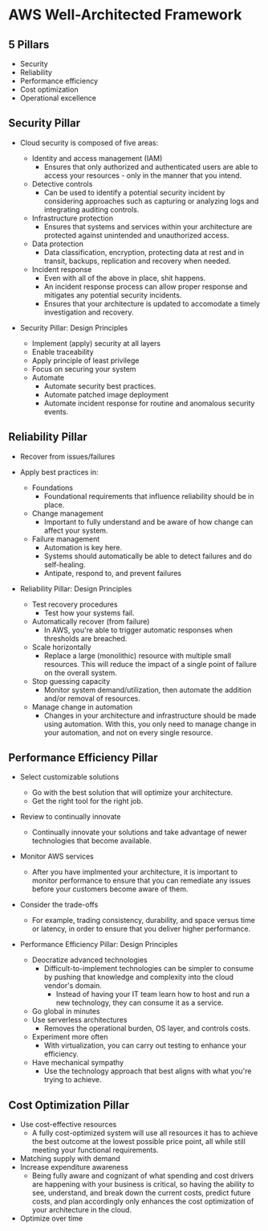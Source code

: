 # AWS Well-Architected Framework

## 5 Pillars
* Security
* Reliability
* Performance efficiency
* Cost optimization
* Operational excellence

## Security Pillar
* Cloud security is composed of five areas:
  * Identity and access management (IAM)
    * Ensures that only authorized and authenticated users are able to
      access your resources - only in the manner that you intend.
  * Detective controls
    * Can be used to identify a potential security incident by
      considering approaches such as capturing or analyzing logs and
      integrating auditing controls.
  * Infrastructure protection
    * Ensures that systems and services within your architecture are
      protected against unintended and unauthorized access.
  * Data protection
    * Data classification, encryption, protecting data at rest and in
      transit, backups, replication and recovery when needed.
  * Incident response
    * Even with all of the above in place, shit happens.
    * An incident response process can allow proper response and
      mitigates any potential security incidents.
    * Ensures that your architecture is updated to accomodate a timely
      investigation and recovery.

* Security Pillar: Design Principles
  * Implement (apply) security at all layers
  * Enable traceability
  * Apply principle of least privilege
  * Focus on securing your system
  * Automate
    * Automate security best practices.
    * Automate patched image deployment
    * Automate incident response for routine and anomalous security
      events.

## Reliability Pillar
* Recover from issues/failures
* Apply best practices in:
  * Foundations
    * Foundational requirements that influence reliability should be
      in place.
  * Change management
    * Important to fully understand and be aware of how change can
      affect your system.
  * Failure management
    * Automation is key here.
    * Systems should automatically be able to detect failures and do
      self-healing.
    * Antipate, respond to, and prevent failures

* Reliability Pillar: Design Principles
  * Test recovery procedures
    * Test how your systems fail.
  * Automatically recover (from failure)
    * In AWS, you're able to trigger automatic responses when thresholds
      are breached.
  * Scale horizontally
    * Replace a large (monolithic) resource with multiple small
      resources. This will reduce the impact of a single point of
      failure on the overall system.
  * Stop guessing capacity
    * Monitor system demand/utilization, then automate the addition
      and/or removal of resources.
  * Manage change in automation
    * Changes in your architecture and infrastructure should be made
      using automation. With this, you only need to manage change in
      your automation, and not on every single resource.

## Performance Efficiency Pillar
* Select customizable solutions
  * Go with the best solution that will optimize your architecture.
  * Get the right tool for the right job.
* Review to continually innovate
  * Continually innovate your solutions and take advantage of newer
    technologies that become available.
* Monitor AWS services
  * After you have implmented your architecture, it is important to
    monitor performance to ensure that you can remediate any issues
    before your customers become aware of them.
* Consider the trade-offs
  * For example, trading consistency, durability, and space versus
    time or latency, in order to ensure that you deliver higher
    performance.

* Performance Efficiency Pillar: Design Principles
  * Deocratize advanced technologies
    * Difficult-to-implement technologies can be simpler to consume by
      pushing that knowledge and complexity into the cloud vendor's
      domain.
      * Instead of having your IT team learn how to host and run a new
        technology, they can consume it as a service.
  * Go global in minutes
  * Use serverless architectures
    * Removes the operational burden, OS layer, and controls costs.
  * Experiment more often
    * With virtualization, you can carry out testing to enhance your
      efficiency.
  * Have mechanical sympathy
    * Use the technology approach that best aligns with what you're
      trying to achieve.

## Cost Optimization Pillar
* Use cost-effective resources
  * A fully cost-optimized system will use all resources it has to
    achieve the best outcome at the lowest possible price point, all
    while still meeting your functional requirements.
* Matching supply with demand
* Increase expenditure awareness
  * Being fully aware and cognizant of what spending and cost drivers
    are happening with your business is critical, so having the
    ability to see, understand, and break down the current costs,
    predict future costs, and plan accordingly only enhances the cost
    optimization of your architecture in the cloud.
* Optimize over time

